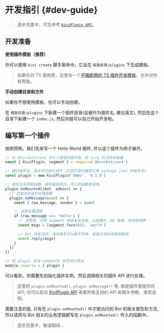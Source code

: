 # 开发指引 {#dev-guide}

> 逐步完善中，可先参考 [`KiviPlugin API`](/api/plugin)。

## 开发准备

**使用插件模板（推荐）**

你可以使用 `kivi create` 脚手架命令，它会在 `框架目录/plugins` 下生成模板。

> 如果你对 TS 很熟悉，这里有一个[开箱即用的 TS 插件开发模板](https://github.com/KiviBotLab/kivibot-plugin-template-ts)，也许对你有帮助。

**手动创建目录和文件**

如果你不想使用模板，也可以手动创建。

在 `框架目录/plugins` 下新建一个插件目录(会被作为插件名, 建议英文), 然后在这个目录下新建一个 `index.js`, 然后你就可以自己开始开发啦。

## 编写第一个插件

按照惯例，我们先来写一个 Hello World 插件, 并以这个插件为例子展开。

```js
// 从 @kivibot/core 中引入框架的插件类，和 oicq 的消息构造器
const { KiviPlugin, segment } = require('@kivibot/core')

// 通过插件名、版本号初始化插件（正式开发时推荐引用 package.json 的版本号）
const plugin = new KiviPlugin('demo', '0.1.0')

// 插件生命周期函数，插件被启用时，传入的函数被调用。
plugin.onMounted((bot, admins) => {
  // 添加消息监听处理函数
  plugin.onMessage(event => {
    const { raw_message, sender } = event

    // 消息处理逻辑
    if (raw_message === 'hello') {
      // 消息链，可用 segment 构造复杂消息，比如图片，QQ 表情，视频音频等
      const msgs = [segment.face(66), 'world']

      // Bot 回复消息，消息类型可以是字符串，或者合法的消息链数组
      event.reply(msgs)
    }
  })
})

// 将 plugin 采用 CommonJS 规范进行导出
module.exports = { plugin }
```

可以看到，你需要先初始化插件实例，然后调用相关的插件 API 进行处理。

> 这里的 `plugin.onMounted()`, `plugin.onMessage()` 等, 都是插件类提供的 API, 你可以前往 [KiviPlugin API](/api/plugin) 查看所有支持的 API 和相关参数、类型说明。

需要注意的是, 只有在 `plugin.onMounted()` 中才能访问到 Bot 的相关属性和方法, 所以请把与 Bot 相关的业务逻辑都写在 `plugin.onMounted()` 传入的函数中。

> 逐步完善中，敬请期待...
